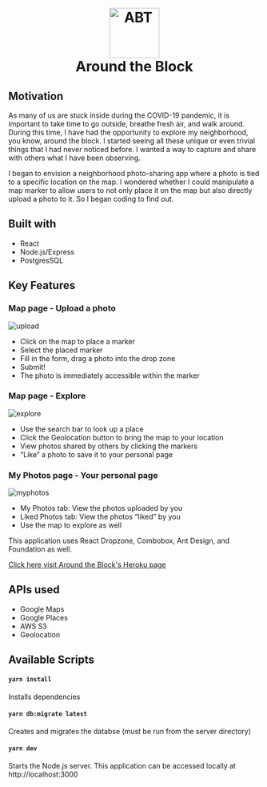 <h1 align="center">
  <br>
  <img src="https://around-the-block.s3.amazonaws.com/Pink+Logo.png" alt="ABT" width="100">
  <br>
  Around the Block
  <br>
</h1>

## Motivation
As many of us are stuck inside during the COVID-19 pandemic, it is important to take time to go outside, breathe fresh air, and walk around. During this time, I have had the opportunity to explore my neighborhood, you know, around the block. I started seeing all these unique or even trivial things that I had never noticed before. I wanted a way to capture and share with others what I have been observing. 

I began to envision a neighborhood photo-sharing app where a photo is tied to a specific location on the map. I wondered whether I could manipulate a map marker to allow users to not only place it on the map but also directly upload a photo to it. So I began coding to find out. 

## Built with
- React
- Node.js/Express
- PostgresSQL

## Key Features

### Map page - Upload a photo
![upload](https://media.giphy.com/media/YARjlvcu2On1Y0r8LS/giphy.gif)
- Click on the map to place a marker
- Select the placed marker
- Fill in the form, drag a photo into the drop zone
- Submit!
- The photo is immediately accessible within the marker

### Map page - Explore
![explore](https://media.giphy.com/media/7dS31xSF9pHJC32TQt/giphy.gif)
- Use the search bar to look up a place
- Click the Geolocation button to bring the map to your location
- View photos shared by others by clicking the markers
- “Like” a photo to save it to your personal page

### My Photos page - Your personal page
![myphotos](https://media.giphy.com/media/4b32pc6L3KBRBfOwXf/giphy.gif)
- My Photos tab: View the photos uploaded by you
- Liked Photos tab: View the photos “liked” by you
- Use the map to explore as well

This application uses React Dropzone, Combobox, Ant Design, and Foundation as well.

[Click here visit Around the Block's Heroku page](https://around-the-block.herokuapp.com/)

## APIs used
- Google Maps
- Google Places
- AWS S3
- Geolocation

## Available Scripts

#### `yarn install`
Installs dependencies

#### `yarn db:migrate latest`
Creates and migrates the databse (must be run from the server directory)

#### `yarn dev`
Starts the Node.js server. This application can be accessed locally at http://localhost:3000

